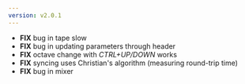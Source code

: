 ```yaml
---
version: v2.0.1
---
```

- **FIX** bug in tape slow
- **FIX** bug in updating parameters through header
- **FIX** octave change with *CTRL+UP/DOWN* works
- **FIX** syncing uses Christian's algorithm (measuring round-trip time)
- **FIX** bug in mixer
